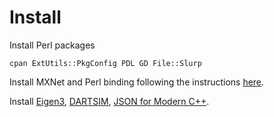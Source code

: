 # Install

Install Perl packages
```
cpan ExtUtils::PkgConfig PDL GD File::Slurp
```

Install MXNet and Perl binding following the instructions [here](https://mxnet.apache.org/versions/1.5.0/install/).

Install [Eigen3](https://eigen.tuxfamily.org/index.php?title=Main_Page), [DARTSIM](https://dartsim.github.io/), [JSON for Modern C++](https://github.com/nlohmann/json).
